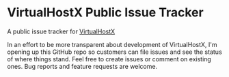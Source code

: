 # VirtualHostX Public Issue Tracker
A public issue tracker for [VirtualHostX ](http://clickontyler.com/virtualhostx/)

In an effort to be more transparent about development of VirtualHostX, I'm opening up this GitHub repo so customers can file issues and see the status of where things stand. Feel free to create issues or comment on existing ones. Bug reports and feature requests are welcome.
